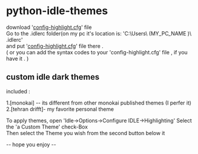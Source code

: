 # python-idle-themes

download '<a href='https://raw.githubusercontent.com/a-min-salehi/python-idle-themes/main/config-highlight.cfg'>config-highlight.cfg</a>' file<br>
Go to the .idlerc folder(on my pc it's location is: 'C:\Users\ (MY_PC_NAME )\ .idlerc' <br>
and put '<a href='https://raw.githubusercontent.com/a-min-salehi/python-idle-themes/main/config-highlight.cfg'>config-highlight.cfg</a>' file there .<br>
( or you can add the syntax codes to your 'config-highlight.cfg' file , if you have it . )

<h2>custom idle dark themes </h2>


included :

1.[monokai] -- its different from other monokai  published themes (I perfer it)<br>
2.[tehran drifft]- my favorite personal theme


To apply themes, open 'Idle->Options->Configure IDLE->Highlighting'
Select the 'a Custom Theme' check-Box  <br>
Then select the Theme you wish from the second button below it

-- hope you enjoy --
